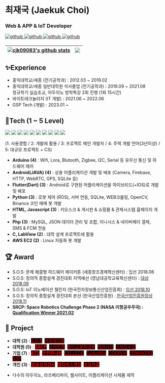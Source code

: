 # 최재국 (Jaekuk Choi)
### Web & APP & IoT Developer 

<a href="https://github.com/cjk09083" target="_blank">
<img src=https://img.shields.io/badge/github-%2324292e.svg?&style=for-the-badge&logo=github&logoColor=white alt=github style="margin-bottom: 5px;" />
</a>
<a href="http://www.riss.kr/link?id=T15894033" target="_blank">
<img src=https://img.shields.io/badge/Thesis-03C75A.svg?&style=for-the-badge&logo=AngelList&logoColor=white alt=github style="margin-bottom: 5px;" />
</a>
<a href="https://ieeexplore.ieee.org/author/37088569163" target="_blank">
<img src=https://img.shields.io/badge/Paper-253B73.svg?&style=for-the-badge&logo=Apache&logoColor=white alt=github style="margin-bottom: 5px;" />
</a>
<a href="https://cjk09083.tistory.com/" target="_blank">
<img src=https://img.shields.io/badge/Tistory-000000.svg?&style=for-the-badge&logo=Tistory&logoColor=white alt=github style="margin-bottom: 5px;" />
</a>

| <a href="https://github.com/anuraghazra/github-readme-stats"><img align="center" src="https://github-readme-stats.vercel.app/api?username=cjk09083&show_icons=true&include_all_commits=true&hide_border=true" alt="cjk09083's github stats" /></a> | <a href="https://github.com/anuraghazra/github-readme-stats"><img align="center" src="https://github-readme-stats.vercel.app/api/top-langs/?username=cjk09083&layout=compact&hide_border=true&hide=Cmake,Makefile,C,Common%20Lisp,Cuda,Shell&exclude_repo=sos&langs_count=8" /></a> |
| ------------- | ------------- |

## ✨Experience 
- 홍익대학교/세종 (전기공학과) : 2012.03 ~ 2019.02
- 홍익대학교/세종 일반대학원 석사졸업 (전기공학과) : 2019.09 ~ 2021.08  
  정규학기 실습조교, 아두이노 방학특강 2회 진행 (1회 15시간)
- 바이트테크놀러지 (IT 개발) : 2021.06 ~ 2022.06
- GSP Tech (개발) : 2023.01 ~


## 📝Tech (1 ~ 5 Level)
<div>
<img src="https://img.shields.io/badge/Arduino-00979D?style=flat-square&logo=Arduino&logoColor=white"/>
<img src="https://img.shields.io/badge/Android-3DDC84?style=flat-square&logo=Android&logoColor=white"/>
<img src="https://img.shields.io/badge/Java-007396?style=flat-square&logo=OpenJDK&logoColor=white"/>
<img src="https://img.shields.io/badge/Flutter-02569B?style=flat-square&logo=Flutter&logoColor=white"/>
<img src="https://img.shields.io/badge/Dart-0175C2?style=flat-square&logo=Dart&logoColor=white"/>
<img src="https://img.shields.io/badge/WebRTC-333333?style=flat-square&logo=WebRTC&logoColor=white"/>
<img src="https://img.shields.io/badge/Python-3776AB?style=flat-square&logo=Python&logoColor=white"/>
<img src="https://img.shields.io/badge/HTML-E34F26?style=flat-square&logo=HTML5&logoColor=white"/>
<img src="https://img.shields.io/badge/Javascript-F7DF1E?style=flat-square&logo=javascript&logoColor=black"/>
<img src="https://img.shields.io/badge/PHP-777BB4?style=flat-square&logo=PHP&logoColor=white"/>
</div>

(1: 사용경험 / 2: 개발에 활용 / 3: 프로젝트 메인 개발자 / 4: 주력 개발 언어(3년이상) / 5: 대규모 프로젝트 + CS)
- <b>Arduino (4)</b> : Wifi, Lora, Blutooth, Zigbee, I2C, Serial 등 유무선 통신 및 하드웨어 제어
- <b>Android(JAVA) (4)</b> : 상용 어플리케이션 개발 및 배포 (Camera, Firebase, HTTP, WebRTC, GPS, SQLite 등) 
- <b>Flutter(Dart) (3)</b> : Android로 구현된 어플리케이션을 하이브리드(+IOS)로 개발 및 배포
- <b>Python (3)</b> : 로봇 제어 (ROS), 서버 연동, SQLite, WEB크롤링, OpenCV, Binance 코인 매매 봇 개발
- <b>HTML, Javascript (3)</b> : 키오스크 & 게시판 & 쇼핑몰 & 관제시스템 홈페이지 개발 
- <b>Php (3)</b> : MySQL, JSON 데이터 관리 및 조합, 이니시스 & 네이버페이 결제, SMS & FCM 전송 
- <b>C, LabView (2)</b> : 대학 설계 프로젝트에 활용
- <b>AWS EC2 (2)</b> : Linux 자동화 봇 개발

## 🏆 Award
- S.O.S: 문제 해결형 하드웨어 메이커톤 (세종창조경제혁신센터) :  입선 2018.06
- S.O.S: 창의적 종합설계 경진대회 지역예선 (영남대공학교육혁신센터) : 	<a href="https://mmm.hongik.ac.kr/front/boardview.do?siteGubun=1&menuGubun=1&bbsConfigFK=1&pkid=133082&menuCode=006001" target="_blank">대상 2018.09 </a></b>
- S.O.S: IoT 이노베이션 챌린지 (한국전자정보통신산업진흥회) : 	<a href="http://www.iotchallenge.kr/prize-list.php?boardid=prize&mode=view&idx=30&category=2018">입선 2018.10</a></b>
- S.O.S: 창의적 종합설계 경진대회 본선 (한국산업진흥원) : 		<a href="https://www.hongik.ac.kr/front/boardview.do?bbsConfigFK=1&pkid=133334" target="_blank">한국산업진흥원장상 2018.11</a></b> 
- <b>SRCP: Space Robotics Challenge Phase 2 (NASA 미항공우주국) :	<a href="http://www.irobotnews.com/news/articleView.html?idxno=23801" target="_blank">Qualification Winner 2021.02 </a></b>

## 📂 Project 
- <div><b>대학 (2)</b> : <a href="https://github.com/cjk09083/S.O.S" style="background-color:black;color:red">S.O.S</a>&nbsp;
  <a href="https://github.com/cjk09083/CoffeeTable" style="background-color:black;color:red">커피테이블</a>&nbsp;</div>
- <div><b>대학원 (5)</b> : <a href="https://github.com/cjk09083/SRCP" style="background-color:black;color:red"><b>SRCP</b></a>&nbsp;
  <a href="https://github.com/cjk09083/SmartFarm" style="background-color:black;color:red">스마트팜</a>&nbsp;
    <a href="https://github.com/cjk09083/Rendezvous" style="background-color:black;color:red">멀티로봇랑데부</a>&nbsp;
  <a href="https://github.com/cjk09083/Tap-Inspection" style="background-color:black;color:red">탭검사기</a>&nbsp;  
  <a href="https://github.com/cjk09083/SmartValve" style="background-color:black;color:red">스마트수로</a>&nbsp; </div>
- <div><b>기업 (7)</b> : <a href="https://github.com/cjk09083/ATD" style="background-color:black;color:red"><b>ATD</b></a>&nbsp;
  <a href="https://github.com/cjk09083/SafetyHome" style="background-color:black;color:red"><b>안전한나라</b></a>&nbsp;
  <a href="https://github.com/cjk09083/CELLECO" style="background-color:black;color:red">CELLECO</a>&nbsp;
  <a href="https://github.com/cjk09083/TurboWin" style="background-color:black;color:red">TurboWin</a>&nbsp;
  <a href="https://github.com/cjk09083/COOPOP" style="background-color:black;color:red">COOPOP</a>&nbsp;
  <a href="https://github.com/cjk09083/3DMAKERZ" style="background-color:black;color:red">3DMAKERZ</a>&nbsp;
  <a href="https://github.com/cjk09083/GSP" style="background-color:black;color:red">GSP</a>&nbsp;
      </div>
- <div><b>개인 (3)</b> : <a href="https://github.com/cjk09083/PicknCheck" style="background-color:black;color:red"><b>얼굴성격검사</b></a>&nbsp; 
  <a href="https://github.com/cjk09083/meta" style="background-color:black;color:red"><b>메타버스게임</b></a>&nbsp;
  <a href="https://github.com/cjk09083/Code" style="background-color:black;color:red"><b>코딩자료</b></a>&nbsp;</div>

- 다수의 아두이노, 라즈베리파이, 웹사이트, 어플리케이션 시제품 제작
